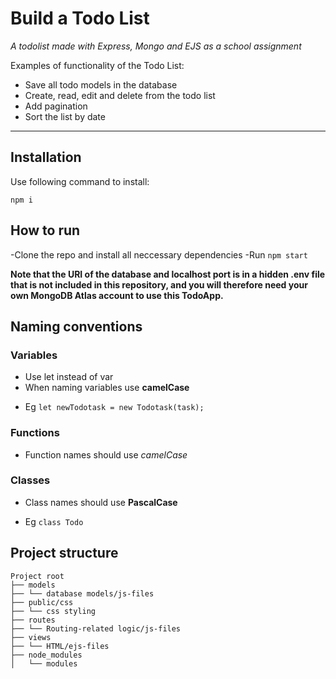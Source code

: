 # Build a Todo List

_A todolist made with Express, Mongo and EJS as a school assignment_

Examples of functionality of the Todo List:

- Save all todo models in the database
- Create, read, edit and delete from the todo list
- Add pagination 
- Sort the list by date

---

## Installation
Use following command to install:

```
npm i

```
## How to run
-Clone the repo and install all neccessary dependencies
-Run `npm start`

**Note that the URI of the database and localhost port is in a hidden .env file that is not included in this repository, and you will therefore need your own MongoDB Atlas account to use this TodoApp.**

## Naming conventions

### Variables

- Use let instead of var
- When naming variables use **camelCase**

* Eg `let newTodotask = new Todotask(task);`

### Functions

- Function names should use _camelCase_

### Classes

- Class names should use **PascalCase**
* Eg `class Todo`

## Project structure

```
Project root
├── models
├── └── database models/js-files
├── public/css
├── └── css styling
├── routes
├── └── Routing-related logic/js-files
├── views
├── └── HTML/ejs-files
├── node_modules
│   └── modules
```
